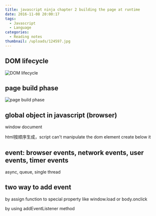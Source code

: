 ```yaml
---
title: javascript ninja chapter 2 building the page at runtime
date: 2016-11-08 20:00:17
tags:
  - Javascript
  - Language
categories:
  - Reading notes
thumbnail: /uploads/124597.jpg
---
```


## DOM lifecycle

![DOM lifecycle](/uploads/jsninja_c2_1.png)

## page build phase

![page build phase](/uploads/jsninja_c2_2.png)

## global object in javascript (browser)

window document

html按顺序生成，script can't manipulate the dom element create below it 

## event: browser events, network events, user events, timer events

async, queue, single thread 

## two way to add event

by assign function to special property like window.load or body.onclick

by using addEventListener method